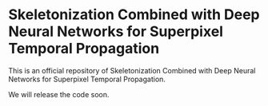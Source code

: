 
# Skeletonization Combined with Deep Neural Networks for Superpixel Temporal Propagation

This is an official repository of Skeletonization Combined with Deep Neural Networks for Superpixel Temporal Propagation.

We will release the code soon.
